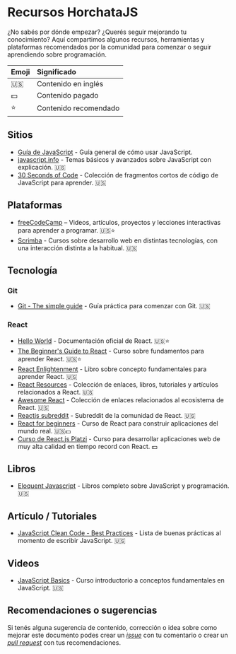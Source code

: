 # Recursos HorchataJS

¿No sabés por dónde empezar? ¿Querés seguir mejorando tu conocimiento? Aquí compartimos algunos recursos, herramientas y plataformas recomendados por la comunidad para comenzar o seguir aprendiendo sobre programación.

| Emoji        | Significado  |
| ------------ |:------------|
| 🇺🇸           | Contenido en inglés |
| 💵           | Contenido pagado |
| ⭐️           | Contenido recomendado |

## Sitios
* [Guía de JavaScript](https://developer.mozilla.org/es/docs/Web/JavaScript/Guide) - Guía general de cómo usar JavaScript.
* [javascript.info](http://javascript.info/) - Temas básicos y avanzados sobre JavaScript con explicación. 🇺🇸
* [30 Seconds of Code](https://30secondsofcode.org/) - Colección de fragmentos cortos de código de JavaScript para aprender. 🇺🇸

## Plataformas
* [freeCodeCamp](https://www.freecodecamp.org/) – Videos, artículos, proyectos y lecciones interactivas para aprender a programar. 🇺🇸⭐️
* [Scrimba](https://scrimba.com/) - Cursos sobre desarrollo web en distintas tecnologías, con una interacción distinta a la habitual. 🇺🇸

## Tecnología 

### Git
* [Git - The simple guide](https://rogerdudler.github.io/git-guide/) - Guía práctica para comenzar con Git. 🇺🇸

### React
* [Hello World](https://reactjs.org/docs/hello-world.html) - Documentación oficial de React. 🇺🇸⭐️
* [The Beginner's Guide to React](https://egghead.io/courses/the-beginner-s-guide-to-react) - Curso sobre fundamentos para aprender React. 🇺🇸⭐️
* [React Enlightenment](https://www.reactenlightenment.com) - Libro sobre concepto fundamentales para aprender React. 🇺🇸
* [React Resources](https://reactresources.com/) - Colección de enlaces, libros, tutoriales y artículos relacionados a React. 🇺🇸
* [Awesome React](https://github.com/enaqx/awesome-react) - Colección de enlaces relacionados al ecosistema de React. 🇺🇸
* [Reactjs subreddit](https://www.reddit.com/r/reactjs/) - Subreddit de la comunidad de React. 🇺🇸
* [React for beginners](https://reactforbeginners.com/) - Curso de React para construir aplicaciones del mundo real. 🇺🇸💵
* [Curso de React.js Platzi](https://platzi.com/cursos/react/) -  Curso para desarrollar aplicaciones web de muy alta calidad en tiempo record con React. 💵

## Libros
* [Eloquent Javascript](http://eloquentjavascript.net/) - Libros completo sobre JavaScript y programación. 🇺🇸

## Artículo / Tutoriales
* [JavaScript Clean Code - Best Practices](https://devinduct.com/blogpost/22/javascript-clean-code-best-practices) - Lista de buenas prácticas al momento de escribir JavaScript. 🇺🇸

## Videos
* [JavaScript Basics](https://ultimatecourses.com/learn/javascript-basics) - Curso introductorio a conceptos fundamentales en JavaScript. 🇺🇸

## Recomendaciones o sugerencias
Si tenés alguna sugerencia de contenido, corrección o idea sobre como mejorar este documento podes crear un [_issue_](https://github.com/horchatajs/guias/issues) con tu comentario o crear un [_pull request_](https://github.com/horchatajs/guias/pulls) con tus recomendaciones.



